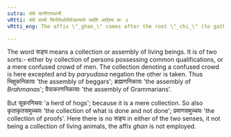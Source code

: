 ```yaml
---
sutra: संघे चानौत्तराधर्य्ये
vRtti: संघे वाच्ये चिनोतेर्धातोर्घञ्प्रत्ययो भवति आदेश्च कः ॥
vRtti_eng: The affix \"_ghan_\" comes after the root \"_chi_\" (to gather) and \"_k_\" is the substitute of the initial \"_ch_\" in the sense of \"a multitude or assembly\" (of living beings possessing some common characteristics), but not merely a confused crowd of men.

---
```

The word सङ्घ means a collection or assembly of living beings. It is of two sorts:- either by collection of persons possessing common qualifications, or a mere confused crowd of men. The collection denoting a confused crowd is here excepted and by _paryudasa_ negation the other is taken. Thus भिक्षुकनिकायः 'the assembly of beggars'; ब्राह्मणनिकायः 'the assembly of _Brahmanas_'; वैयाकरणनिकायाः 'the assembly of Grammarians'.

But सूकरनिचयः 'a herd of hogs'; because it is a mere collection. So also कृताकृतसमुच्चयः 'the collection of what is done and not done'; प्रमाणसमुच्चयः 'the collection of proofs'. Here there is no सङ्घ in either of the two senses, it not being a collection of living animals, the affix _ghan_ is not employed.